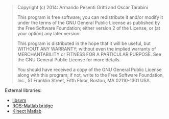 > Copyright (c) 2014: Armando Pesenti Gritti and Oscar Tarabini
> 
> This program is free software; you can redistribute it and/or modify
> it under the terms of the GNU General Public License as published by
> the Free Software Foundation; either version 2 of the License, or
> (at your option) any later version.
> 
> This program is distributed in the hope that it will be useful,
> but WITHOUT ANY WARRANTY; without even the implied warranty of
> MERCHANTABILITY or FITNESS FOR A PARTICULAR PURPOSE.  See the
> GNU General Public License for more details.
> 
> You should have received a copy of the GNU General Public License along
> with this program; if not, write to the Free Software Foundation, Inc.,
> 51 Franklin Street, Fifth Floor, Boston, MA 02110-1301 USA.

External libraries:
- [libsvm](http://www.csie.ntu.edu.tw/~cjlin/libsvm/)
- [ROS-Matlab bridge](https://code.google.com/p/mplab-ros-pkg/wiki/java_matlab_bridge)
- [Kinect Matlab](http://www.mathworks.com/matlabcentral/fileexchange/30242-kinect-matlab)
